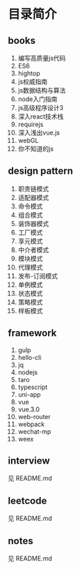 <!--
 * @Author: shuwang_wu
 * @Date: 2021-05-07 10:31:26
 * @LastEditTime: 2022-04-24 10:31:09
 * @LastEditors: Shuwang_wu
 * @Description: README.md
 * @FilePath: \git\theBlog\js\README.md
-->

# 目录简介

## books

1. 编写高质量js代码
2. ES6
3. hightop
4. js权威指南
5. js数据结构与算法
6. node入门指南
7. js高级程序设计3
8. 深入react技术栈
9. requirejs
10. 深入浅出vue.js
11. webGL
12. 你不知道的js

## design pattern

1. 职责链模式
2. 适配器模式
3. 命令模式
4. 组合模式
5. 装饰器模式
6. 工厂模式
7. 享元模式
8. 中介者模式
9. 模块模式
10. 代理模式
11. 发布-订阅模式
12. 单例模式
13. 状态模式
14. 策略模式
15. 样板模式

## framework

1. gulp
2. hello-cli
3. jq
4. nodejs
5. taro
6. typescript
7. uni-app
8. vue
9. vue.3.0
10. web-router
11. webpack
12. wechat-mp
13. weex

## interview

见 README.md

## leetcode

见 README.md

## notes

见 README.md